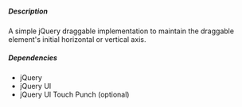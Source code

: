 
##### Description

A simple jQuery draggable implementation to maintain the draggable element's initial horizontal or vertical axis.

##### Dependencies

- jQuery
- jQuery UI
- jQuery UI Touch Punch (optional)
